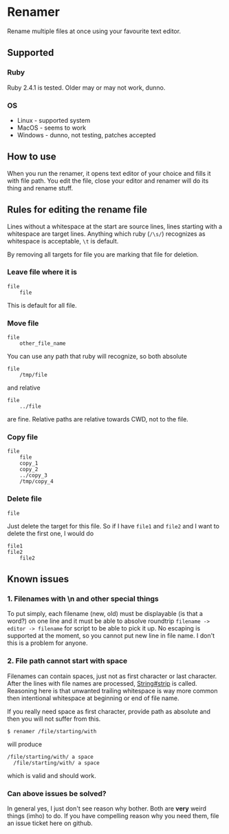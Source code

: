 Renamer
=======

Rename multiple files at once using your favourite text editor.

## Supported

### Ruby

Ruby 2.4.1 is tested. Older may or may not work, dunno.

### OS

* Linux - supported system
* MacOS - seems to work
* Windows - dunno, not testing, patches accepted

How to use
----------

When you run the renamer, it opens text editor of your choice and fills it
with file path. You edit the file, close your editor and renamer will do its
thing and rename stuff.

Rules for editing the rename file
---------------------------------

Lines without a whitespace at the start are source lines, lines starting
with a whitespace are target lines. Anything which ruby (`/\s/`) recognizes
as whitespace is acceptable, `\t` is default.

By removing all targets for file you are marking that file for deletion.

### Leave file where it is

	file
		file

This is default for all file.

### Move file

	file
		other_file_name

You can use any path that ruby will recognize, so both absolute

	file
		/tmp/file

and relative

	file
		../file

are fine. Relative paths are relative towards CWD, not to the file.

### Copy file

	file
		file
		copy_1
		copy_2
		../copy_3
		/tmp/copy_4

### Delete file

	file

Just delete the target for this file. So if I have `file1` and `file2` and I want
to delete the first one, I would do

	file1
	file2
		file2

Known issues
------------

### 1. Filenames with \n and other special things

To put simply, each filename (new, old) must be displayable (is that a word?)
on one line and it must be able to absolve roundtrip
`filename -> editor -> filename` for script to be able to pick it up. No escaping
is supported at the moment, so you cannot put new line in file name. I don't
this is a problem for anyone.

### 2. File path cannot start with space

Filenames can contain spaces, just not as first character or last character. After
the lines with file names are processed, [String#strip](https://ruby-doc.org/core-2.4.1/String.html#method-i-rstrip) is called. Reasoning here is that unwanted trailing
whitespace is way more common then intentional whitespace at beginning or end
of file name.

If you really need space as first character, provide path as absolute and then
you will not suffer from this.

	$ renamer /file/starting/with

will produce

	/file/starting/with/ a space
	  /file/starting/with/ a space

which is valid and should work.

### Can above issues be solved?

In general yes, I just don't see reason why bother. Both are **very** weird
things (imho) to do. If you have compelling reason why you need them, file
an issue ticket here on github.
